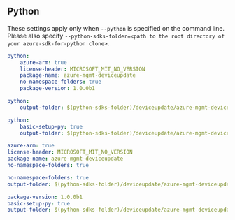 ## Python

These settings apply only when `--python` is specified on the command line.
Please also specify `--python-sdks-folder=<path to the root directory of your azure-sdk-for-python clone>`.

``` yaml $(python) && !$(track2)
python: 
    azure-arm: true
    license-header: MICROSOFT_MIT_NO_VERSION
    package-name: azure-mgmt-deviceupdate
    no-namespace-folders: true
    package-version: 1.0.0b1
```

``` yaml $(python-mode) == 'update' && !$(track2)
python:
    output-folder: $(python-sdks-folder)/deviceupdate/azure-mgmt-deviceupdate/azure/mgmt/deviceupdate
```
``` yaml $(python-mode) == 'create' && !$(track2)
python:
    basic-setup-py: true
    output-folder: $(python-sdks-folder)/deviceupdate/azure-mgmt-deviceupdate
```

``` yaml $(python) && $(track2)
azure-arm: true
license-header: MICROSOFT_MIT_NO_VERSION
package-name: azure-mgmt-deviceupdate
no-namespace-folders: true
```

``` yaml $(python-mode) == 'update'
no-namespace-folders: true
output-folder: $(python-sdks-folder)/deviceupdate/azure-mgmt-deviceupdate/azure/mgmt/deviceupdate
```

``` yaml $(python-mode) == 'create' && $(track2)
package-version: 1.0.0b1
basic-setup-py: true
output-folder: $(python-sdks-folder)/deviceupdate/azure-mgmt-deviceupdate
```
